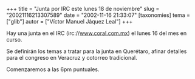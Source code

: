 +++
title = "Junta por IRC este lunes 18 de noviembre"
slug = "20021116213307589"
date = "2002-11-16 21:33:07"
[taxonomies]
tema = ["glib"]
autor = ["Víctor Manuel Jáquez Leal"]
+++

Hay una junta en el IRC (irc://www.coral.com.mx) el lunes 16 del mes en
curso.

Se definirán los temas a tratar para la junta en Querétaro, afinar
detalles para el congreso en Veracruz y cotorreo tradicional.

Comenzaremos a las 6pm puntuales.

